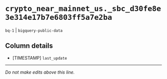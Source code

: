# `crypto_near_mainnet_us._sbc_d30fe8e3e314e17b7e6803ff5a7e2ba`
`bq-1` | `bigquery-public-data`

## Column details
* [TIMESTAMP] `last_update`

-------------------------------------------------------------------------------
*Do not make edits above this line.*
